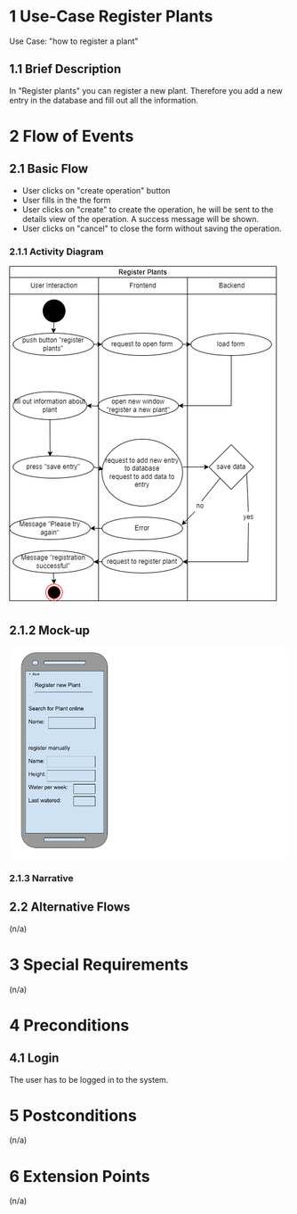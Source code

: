 # 1 Use-Case Register Plants
Use Case: "how to register a plant"

## 1.1 Brief Description
In "Register plants" you can register a new plant. Therefore you add a new entry in the database and fill out all the information.


# 2 Flow of Events
## 2.1 Basic Flow
- User clicks on "create operation" button
- User fills in the the form
- User clicks on "create" to create the operation, he will be sent to the details view of the operation. A success message will be shown.
- User clicks on "cancel" to close the form without saving the operation.

### 2.1.1 Activity Diagram
<img src="./UseCase2_registerPlants.png">

## 2.1.2 Mock-up
<img src="./Mockup_registerPlant.png">

### 2.1.3 Narrative


## 2.2 Alternative Flows
(n/a)

# 3 Special Requirements
(n/a)

# 4 Preconditions
## 4.1 Login
The user has to be logged in to the system.

# 5 Postconditions
(n/a)
 
# 6 Extension Points
(n/a)
